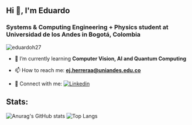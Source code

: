 ## Hi 👋, I'm Eduardo

<h3 align="left">Systems & Computing Engineering + Physics student at Universidad de los Andes in Bogotá, Colombia</h3>

<p align="left"> <img src="https://komarev.com/ghpvc/?username=eduardoh27&label=Profile%20views&color=0e75b6&style=flat" alt="eduardoh27" /> </p>

- 🌱 I’m currently learning **Computer Vision, AI and Quantum Computing**

- 📫 How to reach me:  **ej.herreraa@uniandes.edu.co**

- 💬 Connect with me: [![Linkedin](https://img.shields.io/badge/-LinkedIn-blue?style=flat&logo=Linkedin&logoColor=white)](https://www.linkedin.com/in/eduardo-herrera-alba/)

## Stats:

![Anurag's GitHub stats](https://github-readme-streak-stats.herokuapp.com/?user=eduardoh27&)
![Top Langs](https://github-readme-stats.vercel.app/api/top-langs?username=eduardoh27&show_icons=true&locale=en&layout=compact)
